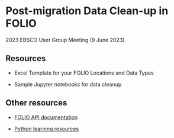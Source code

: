 # Post-migration Data Clean-up in FOLIO
2023 EBSCO User Group Meeting (9 June 2023)

Resources
---------------

* Excel Template for your FOLIO Locations and Data Types

* Sample Jupyter notebooks for data cleanup

Other resources
---------------

* [FOLIO API documentation](https://dev.folio.org/reference/api/)

* [Python learning resources](https://www.python.org/about/gettingstarted/)
